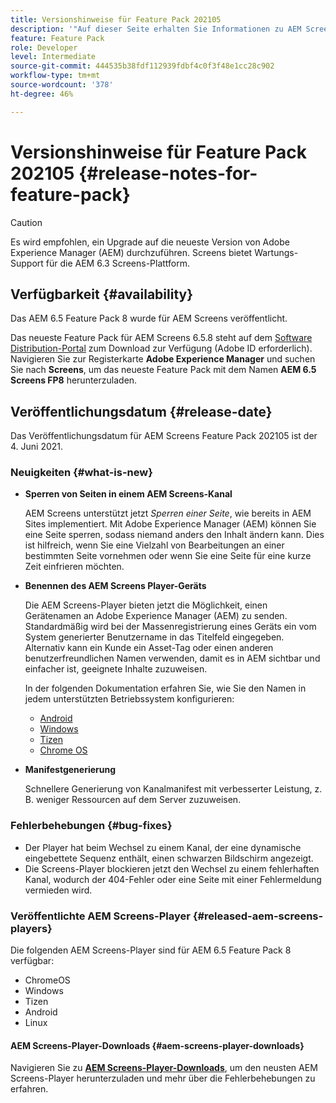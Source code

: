 ```yaml
---
title: Versionshinweise für Feature Pack 202105
description: '"Auf dieser Seite erhalten Sie Informationen zu AEM Screens Feature Pack 202105, das am 4. Juni 2021 veröffentlicht wurde."'
feature: Feature Pack
role: Developer
level: Intermediate
source-git-commit: 444535b38fdf112939fdbf4c0f3f48e1cc28c902
workflow-type: tm+mt
source-wordcount: '378'
ht-degree: 46%

---
```


# Versionshinweise für Feature Pack 202105 {#release-notes-for-feature-pack}

>[!CAUTION]
>Es wird empfohlen, ein Upgrade auf die neueste Version von Adobe Experience Manager (AEM) durchzuführen. Screens bietet Wartungs-Support für die AEM 6.3 Screens-Plattform.

## Verfügbarkeit {#availability}

Das AEM 6.5 Feature Pack 8 wurde für AEM Screens veröffentlicht.

Das neueste Feature Pack für AEM Screens 6.5.8 steht auf dem [Software Distribution-Portal](https://experience.adobe.com/#/downloads/content/software-distribution/en/aem.html) zum Download zur Verfügung (Adobe ID erforderlich). Navigieren Sie zur Registerkarte **Adobe Experience Manager** und suchen Sie nach **Screens**, um das neueste Feature Pack mit dem Namen **AEM 6.5 Screens FP8** herunterzuladen.

## Veröffentlichungsdatum {#release-date}

Das Veröffentlichungsdatum für AEM Screens Feature Pack 202105 ist der 4. Juni 2021.

### Neuigkeiten {#what-is-new}

* **Sperren von Seiten in einem AEM Screens-Kanal**

   AEM Screens unterstützt jetzt *Sperren einer Seite*, wie bereits in AEM Sites implementiert. Mit Adobe Experience Manager (AEM) können Sie eine Seite sperren, sodass niemand anders den Inhalt ändern kann. Dies ist hilfreich, wenn Sie eine Vielzahl von Bearbeitungen an einer bestimmten Seite vornehmen oder wenn Sie eine Seite für eine kurze Zeit einfrieren möchten.

* **Benennen des AEM Screens Player-Geräts**

   Die AEM Screens-Player bieten jetzt die Möglichkeit, einen Gerätenamen an Adobe Experience Manager (AEM) zu senden.
Standardmäßig wird bei der Massenregistrierung eines Geräts ein vom System generierter Benutzername in das Titelfeld eingegeben. Alternativ kann ein Kunde ein Asset-Tag oder einen anderen benutzerfreundlichen Namen verwenden, damit es in AEM sichtbar und einfacher ist, geeignete Inhalte zuzuweisen.

   In der folgenden Dokumentation erfahren Sie, wie Sie den Namen in jedem unterstützten Betriebssystem konfigurieren:

   * [Android](/help/user-guide/implementing-android-player.md#name-android)
   * [Windows](/help/user-guide/implementing-windows-player.md#name-windows)
   * [Tizen](/help/user-guide/tizen-player.md#name-tizen)
   * [Chrome OS](/help/user-guide/implementing-chrome-os-player.md#name-chrome)

* **Manifestgenerierung**

   Schnellere Generierung von Kanalmanifest mit verbesserter Leistung, z. B. weniger Ressourcen auf dem Server zuzuweisen.

### Fehlerbehebungen {#bug-fixes}

* Der Player hat beim Wechsel zu einem Kanal, der eine dynamische eingebettete Sequenz enthält, einen schwarzen Bildschirm angezeigt.
* Die Screens-Player blockieren jetzt den Wechsel zu einem fehlerhaften Kanal, wodurch der 404-Fehler oder eine Seite mit einer Fehlermeldung vermieden wird.

### Veröffentlichte AEM Screens-Player {#released-aem-screens-players}

Die folgenden AEM Screens-Player sind für AEM 6.5 Feature Pack 8 verfügbar:

* ChromeOS
* Windows
* Tizen
* Android
* Linux

#### AEM Screens-Player-Downloads {#aem-screens-player-downloads}

Navigieren Sie zu **[AEM Screens-Player-Downloads](https://download.macromedia.com/screens/index.html)**, um den neusten AEM Screens-Player herunterzuladen und mehr über die Fehlerbehebungen zu erfahren.
